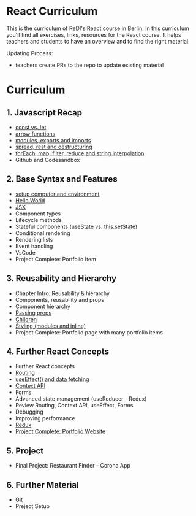 # React Curriculum 

This is the curriculum of ReDI's React course in Berlin. 
In this curriculum you'll find all exercises, links, resources for the React course. 
It helps teachers and students to have an overview and to find the right material.


Updating Process:
- teachers create PRs to the repo to update existing material


# Curriculum

## 1. Javascript Recap
- [const vs. let](https://github.com/ReDI-School/react-course-berlin/blob/main/const-vs-let.md)
- [arrow functions](https://github.com/ReDI-School/react-course-berlin/blob/main/arrow-functions.md)
- [modules, exports and imports](https://github.com/ReDI-School/react-course-berlin/blob/main/modules-exports-and-imports.md)
- [spread, rest and destructuring](https://github.com/ReDI-School/react-course-berlin/blob/main/spread-rest-operator.md)
- [forEach, map, filter, reduce and string interpolation](https://github.com/ReDI-School/react-course-berlin/blob/main/forEach-map-filter-reduce-string-interpolation.md)
- Github and Codesandbox


## 2. Base Syntax and Features
- [setup computer and environment](https://github.com/ReDI-School/react-course-berlin/blob/main/setup-computer-environment.md)
- [Hello World](https://github.com/ReDI-School/react-course-berlin/blob/main/hello-world.md)
- [JSX](https://github.com/ReDI-School/react-course-berlin/blob/main/jsx.md)
- Component types
- Lifecycle methods
- Stateful components (useState vs. this.setState)
- Conditional rendering
- Rendering lists
- Event handling
- VsCode
- Project Complete: Portfolio Item

## 3. Reusability and Hierarchy
- Chapter Intro: Reusability & hierarchy
- Components, reusability and props
- [Component hierarchy](https://github.com/ReDI-School/react-course-berlin/blob/main/component-hierarchy.md)
- [Passing props](https://github.com/ReDI-School/react-course-berlin/blob/main/passing-props.md)
- [Children](https://github.com/ReDI-School/react-course-berlin/blob/main/children.md)
- [Styling (modules and inline)](https://github.com/ReDI-School/react-course-berlin/blob/main/styling.md)
- Project Complete: Portfolio page with many portfolio items

## 4. Further React Concepts
- Further React concepts
- [Routing](https://github.com/ReDI-School/react-course-berlin/blob/main/routing.md)
- [useEffect() and data fetching](https://github.com/ReDI-School/react-course-berlin/blob/main/useffect-and-data-fetching.md)
- [Context API](https://github.com/ReDI-School/react-course-berlin/blob/main/context-api.md)
- [Forms](https://github.com/ReDI-School/react-course-berlin/blob/main/forms.md)
- Advanced state management (useReducer - Redux)
- Review Routing, Context API, useEffect, Forms
- Debugging
- Improving performance
- [Redux](https://github.com/ReDI-School/react-course-berlin/blob/main/redux.md)
- [Project Complete: Portfolio Website]()

## 5. Project
- Final Project: Restaurant Finder - Corona App

## 6. Further Material
- Git
- Preject Setup
